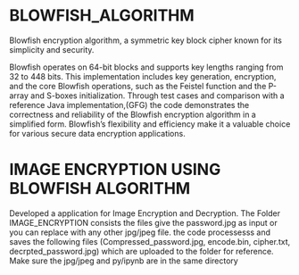 # BLOWFISH_ALGORITHM
Blowfish encryption algorithm, a symmetric key block cipher known for its simplicity and security.

Blowfish operates on 64-bit
blocks and supports key lengths ranging from 32 to 448 bits. This implementation
includes key generation, encryption, and the core Blowfish operations, such as
the Feistel function and the P-array and S-boxes initialization. Through test cases
and comparison with a reference Java implementation,(GFG) the code demonstrates the
correctness and reliability of the Blowfish encryption algorithm in a simplified form.
Blowfish’s flexibility and efficiency make it a valuable choice for various secure data
encryption applications.

# IMAGE ENCRYPTION USING BLOWFISH ALGORITHM 
Developed a application for Image Encryption and Decryption. The Folder IMAGE_ENCRYPTION consists the files
give the password.jpg as input or you can replace with any other jpg/jpeg file. the code processesss and saves the following files
(Compressed_password.jpg, encode.bin, cipher.txt, decrpted_password.jpg) which are uploaded to the folder for reference. Make sure the jpg/jpeg and py/ipynb are in the same directory
